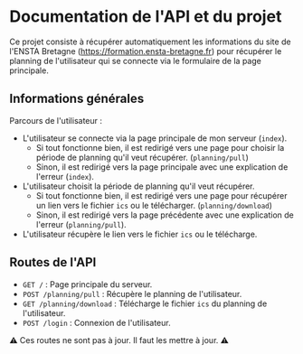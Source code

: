 # Documentation de l'API et du projet

Ce projet consiste à récupérer automatiquement les informations du site de l'ENSTA Bretagne (<https://formation.ensta-bretagne.fr>) pour récupérer le planning de l'utilisateur qui se connecte via le formulaire de la page principale.

## Informations générales

Parcours de l'utilisateur :

- L'utilisateur se connecte via la page principale de mon serveur (`index`).
  - Si tout fonctionne bien, il est redirigé vers une page pour choisir la période de planning qu'il veut récupérer. (`planning/pull`)
  - Sinon, il est redirigé vers la page principale avec une explication de l'erreur (`index`).
- L'utilisateur choisit la période de planning qu'il veut récupérer.
  - Si tout fonctionne bien, il est redirigé vers une page pour récupérer un lien vers le fichier `ics` ou le télécharger. (`planning/download`)
  - Sinon, il est redirigé vers la page précédente avec une explication de l'erreur (`planning/pull`).
- L'utilisateur récupère le lien vers le fichier `ics` ou le télécharge.

## Routes de l'API

- `GET /` : Page principale du serveur.
- `POST /planning/pull` : Récupère le planning de l'utilisateur.
- `GET /planning/download` : Télécharge le fichier `ics` du planning de l'utilisateur.
- `POST /login` : Connexion de l'utilisateur.

:warning: Ces routes ne sont pas à jour. Il faut les mettre à jour. :warning:
